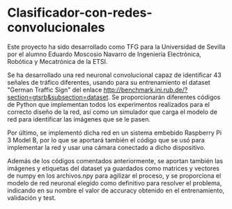 # Clasificador-con-redes-convolucionales
Este proyecto ha sido desarrollado como TFG para la Universidad de Sevilla por el alumno Eduardo Moscosio Navarro de Ingeniería Electrónica, Robótica y Mecatrónica de la ETSI.

Se ha desarrollado una red neuronal convolucional capaz de identificar 43 señales de tráfico diferentes, usando para su entrenamiento el dataset "German Traffic Sign" del enlace http://benchmark.ini.rub.de/?section=gtsrb&subsection=dataset. 
Se proporcionarán diferentes códigos de Python que implementan todos los experimentos realizados para el correcto diseño de la red, así como un simulador que carga el modelo de red para identificar las imágenes que se le pasen.

Por último, se implementó dicha red en un sistema embebido Raspberry Pi 3 Model B, por lo que se aportará también el código que se usó para implementar la red y usar una cámara conectado a dicho dispositivo.

Además de los códigos comentados anteriormente, se aportan también las imágenes y etiquetas del dataset ya guardados como matrices y vectores de numpy en los archivos.npy para agilizar el proceso, y se proporciona el modelo de red neuronal elegido como definitivo para resolver el problema, indicando en su nombre el valor de accuracy obtenido en el entrenamiento, validación y test.
